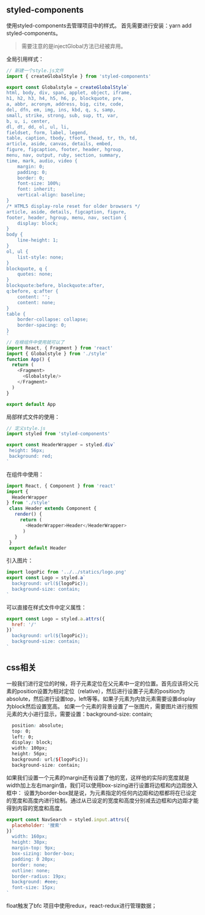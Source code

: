 <!--
 * @Descripttion: 
 * @Author: jiegiser
 * @Date: 2020-03-02 08:00:59
 * @LastEditors: jiegiser
 * @LastEditTime: 2020-03-02 13:54:57
 -->
## styled-components
使用styled-components去管理项目中的样式。
首先需要进行安装：yarn add styled-components。

> 需要注意的是injectGlobal方法已经被弃用。

全局引用样式：
```js
// 新建一个style.js文件
import { createGlobalStyle } from 'styled-components'

export const Globalstyle = createGlobalStyle`　
html, body, div, span, applet, object, iframe,
h1, h2, h3, h4, h5, h6, p, blockquote, pre,
a, abbr, acronym, address, big, cite, code,
del, dfn, em, img, ins, kbd, q, s, samp,
small, strike, strong, sub, sup, tt, var,
b, u, i, center,
dl, dt, dd, ol, ul, li,
fieldset, form, label, legend,
table, caption, tbody, tfoot, thead, tr, th, td,
article, aside, canvas, details, embed, 
figure, figcaption, footer, header, hgroup, 
menu, nav, output, ruby, section, summary,
time, mark, audio, video {
	margin: 0;
	padding: 0;
	border: 0;
	font-size: 100%;
	font: inherit;
	vertical-align: baseline;
}
/* HTML5 display-role reset for older browsers */
article, aside, details, figcaption, figure, 
footer, header, hgroup, menu, nav, section {
	display: block;
}
body {
	line-height: 1;
}
ol, ul {
	list-style: none;
}
blockquote, q {
	quotes: none;
}
blockquote:before, blockquote:after,
q:before, q:after {
	content: '';
	content: none;
}
table {
	border-collapse: collapse;
	border-spacing: 0;
}
`
// 在根组件中使用就可以了
import React, { Fragment } from 'react'
import { Globalstyle } from './style'
function App() {
  return (
    <Fragment>
      <Globalstyle/>
    </Fragment>
  )
}

export default App
```
局部样式文件的使用：
```js
// 定义style.js
import styled from 'styled-components'

export const HeaderWrapper = styled.div`
 height: 56px;
 background: red;
`
```
在组件中使用：
```js
import React, { Component } from 'react'
import {
  HeaderWrapper
} from './style'
 class Header extends Component {
   render() {
     return (
       <HeaderWrapper>Header</HeaderWrapper>
      )
   }
 }
 export default Header
```
引入图片：
```js
import logoPic from '../../statics/logo.png'
export const Logo = styled.a`
  background: url(${logoPic});
  background-size: contain;
`
```
可以直接在样式文件中定义属性：
```js
export const Logo = styled.a.attrs({
  href: '/'
})`
  background: url(${logoPic});
  background-size: contain;
`
```

## css相关
一般我们进行定位的时候，将子元素定位在父元素中一定的位置。首先应该将父元素的position设置为相对定位（relative），然后进行设置子元素的position为absolute，然后进行设置top，left等等。如果子元素为内敛元素需要设置display为block然后设置宽高。
如果一个元素的背景设置了一张图片，需要图片进行按照元素的大小进行显示，需要设置：background-size: contain;
```css
  position: absolute;
  top: 0;
  left: 0;
  display: block;
  width: 100px;
  height: 56px;
  background: url(${logoPic});
  background-size: contain;
```
如果我们设置一个元素的margin还有设置了他的宽，这样他的实际的宽度就是width加上左右margin值，我们可以使用box-sizing进行设置将边框和内边距放入框中：
设置为border-box就是说，为元素指定的任何内边距和边框都将在已设定的宽度和高度内进行绘制。通过从已设定的宽度和高度分别减去边框和内边距才能得到内容的宽度和高度。
```js
export const NavSearch = styled.input.attrs({
  placeholder: '搜索'
})`
  width: 160px;
  height: 38px;
  margin-top: 9px;
  box-sizing: border-box;
  padding: 0 20px;
  border: none;
  outline: none;
  border-radius: 19px;
  background: #eee;
  font-size: 15px;
`
```
float触发了bfc
项目中使用redux，react-redux进行管理数据；